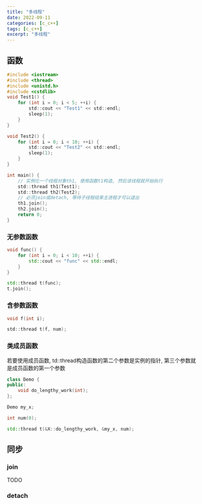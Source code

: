 ```yaml
---
title: "多线程"
date: 2022-09-11
categories: [c_c++]
tags: [c_c++]
excerpt: "多线程"
---
```


## 函数

```c
#include <iostream>
#include <thread>
#include <unistd.h>
#include <cstdlib>
void Test1() {
    for (int i = 0; i < 5; ++i) {
        std::cout << "Test1" << std::endl;
        sleep(1);
    }
}

void Test2() {
    for (int i = 0; i < 10; ++i) {
        std::cout << "Test2" << std::endl;
        sleep(1);
    }
}

int main() {   
    // 实例化一个线程对象th1, 使用函数t1构造, 然后该线程就开始执行
    std::thread th1(Test1); 
    std::thread th2(Test2);
    // 必须join或detach, 等待子线程结束主进程才可以退出
    th1.join();
    th2.join();
    return 0;
}
```

### 无参数函数

```c++
void func() {
    for (int i = 0; i < 10; ++i) {
        std::cout << "func" << std::endl;
    }
}

std::thread t(func);
t.join();
```

### 含参数函数

```c
void f(int i);

std::thread t(f, num);
```

### 类成员函数

若要使用成员函数, td::thread构造函数的第二个参数是实例的指针, 第三个参数就是成员函数的第一个参数

```c++
class Demo {
public:
    void do_lengthy_work(int);
};

Demo my_x;

int num(0);

std::thread t(&X::do_lengthy_work, &my_x, num);
```

## 同步

### join

TODO

### detach